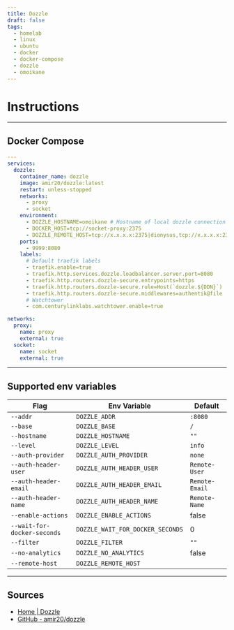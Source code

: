 ```yaml
---
title: Dozzle
draft: false
tags:
  - homelab
  - linux
  - ubuntu
  - docker
  - docker-compose
  - dozzle
  - omoikane
---
```


# Instructions

---

## Docker Compose
```yaml title="containers/dozzle/docker-compose.yml"
---
services:
  dozzle:
    container_name: dozzle
    image: amir20/dozzle:latest
    restart: unless-stopped
    networks:
      - proxy
      - socket
    environment:
      - DOZZLE_HOSTNAME=omoikane # Hostname of local dozzle connection
      - DOCKER_HOST=tcp://socket-proxy:2375
      - DOZZLE_REMOTE_HOST=tcp://x.x.x.x:2375|dionysus,tcp://x.x.x.x:2375|pnode2 # IPs of remote connections with labels using | symbol, all connecting via tcp://
    ports:
      - 9999:8080
    labels:
      # Default traefik labels
      - traefik.enable=true
      - traefik.http.services.dozzle.loadbalancer.server.port=8080
      - traefik.http.routers.dozzle-secure.entrypoints=https
      - traefik.http.routers.dozzle-secure.rule=Host(`dozzle.${DDN}`)
      - traefik.http.routers.dozzle-secure.middlewares=authentik@file
      # Watchtower
      - com.centurylinklabs.watchtower.enable=true

networks:
  proxy:
    name: proxy
    external: true
  socket:
    name: socket
    external: true
```

---

## Supported env variables
|Flag|Env Variable|Default|
|---|---|---|
|`--addr`|`DOZZLE_ADDR`|`:8080`|
|`--base`|`DOZZLE_BASE`|`/`|
|`--hostname`|`DOZZLE_HOSTNAME`|`""`|
|`--level`|`DOZZLE_LEVEL`|`info`|
|`--auth-provider`|`DOZZLE_AUTH_PROVIDER`|`none`|
|`--auth-header-user`|`DOZZLE_AUTH_HEADER_USER`|`Remote-User`|
|`--auth-header-email`|`DOZZLE_AUTH_HEADER_EMAIL`|`Remote-Email`|
|`--auth-header-name`|`DOZZLE_AUTH_HEADER_NAME`|`Remote-Name`|
|`--enable-actions`|`DOZZLE_ENABLE_ACTIONS`|false|
|`--wait-for-docker-seconds`|`DOZZLE_WAIT_FOR_DOCKER_SECONDS`|0|
|`--filter`|`DOZZLE_FILTER`|`""`|
|`--no-analytics`|`DOZZLE_NO_ANALYTICS`|false|
|`--remote-host`|`DOZZLE_REMOTE_HOST`|

---

## Sources
- [Home | Dozzle](https://dozzle.dev/)
- [GitHub - amir20/dozzle](https://github.com/amir20/dozzle)